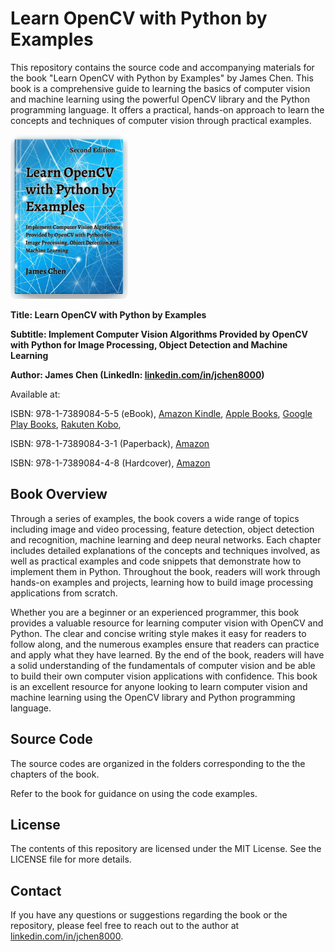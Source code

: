 # Learn OpenCV with Python by Examples

This repository contains the source code and accompanying materials for the book "Learn OpenCV with Python by Examples" by James Chen. This book is a comprehensive guide to learning the basics of computer vision and machine learning using the powerful OpenCV library and the Python programming language. It offers a practical, hands-on approach to learn the concepts and techniques of computer vision through practical examples.

<picture>
  <img alt="Learn OpenCV with Python by Examples" src="images/OpenCV_Python.png" width="188" height="263">
</picture>

**Title: Learn OpenCV with Python by Examples**

**Subtitle: Implement Computer Vision Algorithms Provided by OpenCV with Python for Image Processing, Object Detection and Machine Learning**

**Author: James Chen (LinkedIn: [linkedin.com/in/jchen8000](https://www.linkedin.com/in/jchen8000/))**

Available at:

ISBN: 978-1-7389084-5-5 (eBook), [Amazon Kindle](https://www.amazon.com/dp/B0BZQGMTYW), [Apple Books](http://books.apple.com/us/book/id6450611152), 
[Google Play Books](https://play.google.com/store/books/details?id=qzDCEAAAQBAJ), [Rakuten Kobo](https://www.kobo.com/ca/en/search?q=9781738908455), 

ISBN: 978-1-7389084-3-1 (Paperback), [Amazon](https://www.amazon.com/dp/1738908437)

ISBN: 978-1-7389084-4-8 (Hardcover), [Amazon](https://www.amazon.com/Learn-OpenCV-Python-Examples-Algorithms/dp/1738908445)

## Book Overview

Through a series of examples, the book covers a wide range of topics including image and video processing, feature detection, object detection and recognition, machine learning and deep neural networks. Each chapter includes detailed explanations of the concepts and techniques involved, as well as practical examples and code snippets that demonstrate how to implement them in Python. Throughout the book, readers will work through hands-on examples and projects, learning how to build image processing applications from scratch.

Whether you are a beginner or an experienced programmer, this book provides a valuable resource for learning computer vision with OpenCV and Python. The clear and concise writing style makes it easy for readers to follow along, and the numerous examples ensure that readers can practice and apply what they have learned. By the end of the book, readers will have a solid understanding of the fundamentals of computer vision and be able to build their own computer vision applications with confidence. This book is an excellent resource for anyone looking to learn computer vision and machine learning using the OpenCV library and Python programming language.

## Source Code

The source codes are organized in the folders corresponding to the the chapters of the book.

Refer to the book for guidance on using the code examples.

## License

The contents of this repository are licensed under the MIT License. See the LICENSE file for more details.

## Contact

If you have any questions or suggestions regarding the book or the repository, please feel free to reach out to the author at [linkedin.com/in/jchen8000](https://www.linkedin.com/in/jchen8000/).


